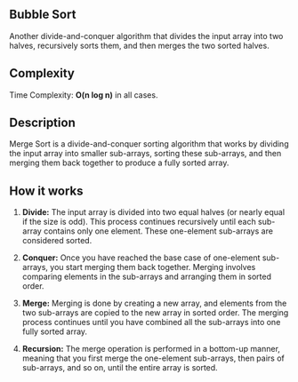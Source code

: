 ## Bubble Sort

Another divide-and-conquer algorithm that divides the input
array into two halves, recursively sorts them, and then
merges the two sorted halves.


## Complexity
Time Complexity: **O(n log n)** in all cases.

## Description
Merge Sort is a divide-and-conquer sorting algorithm that works by
dividing the input array into smaller sub-arrays, sorting these
sub-arrays, and then merging them back together to produce a fully
sorted array.

## How it works
1. **Divide:** The input array is divided into two equal halves (or nearly
  equal if the size is odd). This process continues recursively until each
  sub-array contains only one element. These one-element sub-arrays are
  considered sorted.

2. **Conquer:** Once you have reached the base case of one-element sub-arrays,
  you start merging them back together. Merging involves comparing elements in
  the sub-arrays and arranging them in sorted order.

3. **Merge:** Merging is done by creating a new array, and elements from the
  two sub-arrays are copied to the new array in sorted order. The merging process
  continues until you have combined all the sub-arrays into one fully sorted array.

4. **Recursion:** The merge operation is performed in a bottom-up manner, meaning
  that you first merge the one-element sub-arrays, then pairs of sub-arrays, and so
  on, until the entire array is sorted.
